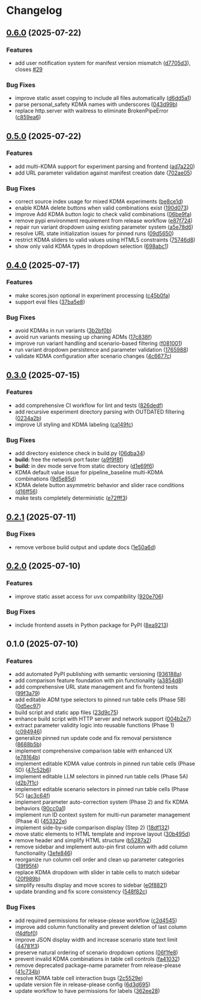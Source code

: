 # Changelog

## [0.6.0](https://github.com/ITM-Kitware/align-browser/compare/v0.5.0...v0.6.0) (2025-07-22)


### Features

* add user notification system for manifest version mismatch ([d7705d3](https://github.com/ITM-Kitware/align-browser/commit/d7705d3a746b0ffc8793324ceebc31e4760c7c8f)), closes [#29](https://github.com/ITM-Kitware/align-browser/issues/29)


### Bug Fixes

* improve static asset copying to include all files automatically ([d6dd5a1](https://github.com/ITM-Kitware/align-browser/commit/d6dd5a1b4a04634ef7635c425a134bbcb0ac2118))
* parse personal_safety KDMA names with underscores ([043d99b](https://github.com/ITM-Kitware/align-browser/commit/043d99b7ad2da8f70c21761470305521d0fbf906))
* replace http.server with waitress to eliminate BrokenPipeError ([c859ea6](https://github.com/ITM-Kitware/align-browser/commit/c859ea61c0c92dc98bc6d84b45c4bfb566f35024))

## [0.5.0](https://github.com/ITM-Kitware/align-browser/compare/v0.4.0...v0.5.0) (2025-07-22)


### Features

* add multi-KDMA support for experiment parsing and frontend ([ad7a220](https://github.com/ITM-Kitware/align-browser/commit/ad7a220985b08fbf63bcaff36eebdae5723041b3))
* add URL parameter validation against manifest creation date ([702ae05](https://github.com/ITM-Kitware/align-browser/commit/702ae05ae71d4c3beb35b0dff357df868e06740f))


### Bug Fixes

* correct source index usage for mixed KDMA experiments ([be8ce1d](https://github.com/ITM-Kitware/align-browser/commit/be8ce1db95aa96cfd9f7d8e2ed44027129fe71f3))
* enable KDMA delete buttons when valid combinations exist ([190d073](https://github.com/ITM-Kitware/align-browser/commit/190d0731e9a979eb9a56f2ba6642af1549b03044))
* improve Add KDMA button logic to check valid combinations ([06be9fa](https://github.com/ITM-Kitware/align-browser/commit/06be9fab3305d5228585b1b9a729e33f512f2aba))
* remove pypi environment requirement from release workflow ([e87f724](https://github.com/ITM-Kitware/align-browser/commit/e87f72407072f305bd12602121ddfaaafb2ba204))
* repair run variant dropdown using existing parameter system ([a5e78d6](https://github.com/ITM-Kitware/align-browser/commit/a5e78d6999dc5409d9faa6d49dd6dc46d9762a57))
* resolve URL state initialization issues for pinned runs ([09d5650](https://github.com/ITM-Kitware/align-browser/commit/09d5650bf4bc4a67e05ff76d6cf5c0e9500e45ad))
* restrict KDMA sliders to valid values using HTML5 constraints ([75746d8](https://github.com/ITM-Kitware/align-browser/commit/75746d8b300d380bc26d2d5e9e34add3ab236ce2))
* show only valid KDMA types in dropdown selection ([698abc1](https://github.com/ITM-Kitware/align-browser/commit/698abc1a616162b039b2b6c6d3079ef19a208bfd))

## [0.4.0](https://github.com/PaulHax/align-browser/compare/v0.3.0...v0.4.0) (2025-07-17)


### Features

* make scores.json optional in experiment processing ([c45b0fa](https://github.com/PaulHax/align-browser/commit/c45b0faef796d4afea05177065461b4a95a9e78e))
* support eval files ([37ba5e8](https://github.com/PaulHax/align-browser/commit/37ba5e80595061b04dcb6827c978342e88cf79e2))


### Bug Fixes

* avoid KDMAs in run variants ([3b2bf0b](https://github.com/PaulHax/align-browser/commit/3b2bf0b615e792417b78bb18366aa6387a69ea85))
* avoid run variants messing up chaning ADMs ([17c838f](https://github.com/PaulHax/align-browser/commit/17c838fd4f5444f0e0e1c8b38874f4dff31b708d))
* improve run variant handling and scenario-based filtering ([f081001](https://github.com/PaulHax/align-browser/commit/f08100190b7526753d2f797267128bf23d5000b4))
* run variant dropdown persistence and parameter validation ([1765988](https://github.com/PaulHax/align-browser/commit/176598852f6a297b57f98a2106e7c5dc576ac349))
* validate KDMA configuration after scenario changes ([4c6677c](https://github.com/PaulHax/align-browser/commit/4c6677cc1f53939adc349d90ce304f64abf1cada))

## [0.3.0](https://github.com/PaulHax/align-browser/compare/v0.2.1...v0.3.0) (2025-07-15)


### Features

* add comprehensive CI workflow for lint and tests ([826dedf](https://github.com/PaulHax/align-browser/commit/826dedf037db5979b9e585d252669f387b4679f2))
* add recursive experiment directory parsing with OUTDATED filtering ([0234a2b](https://github.com/PaulHax/align-browser/commit/0234a2bf7bbc6668c424c8ce91b38088553ef563))
* improve UI styling and KDMA labeling ([ca149fc](https://github.com/PaulHax/align-browser/commit/ca149fcff272d09d3eded15b4b7bc0f6d90f3fdf))


### Bug Fixes

* add directory existence check in build.py ([06dba34](https://github.com/PaulHax/align-browser/commit/06dba3493d0fbd7cbb364240b15d83bb9e9fec9c))
* **build:** free the network port faster ([a9f9f8f](https://github.com/PaulHax/align-browser/commit/a9f9f8fdf3902c943a73e968a05442ec1445584f))
* **build:** in dev mode serve from static directory ([d1e69f6](https://github.com/PaulHax/align-browser/commit/d1e69f6ccb6ca9a5ce4024804b3444286f10204a))
* KDMA default value issue for pipeline_baseline multi-KDMA combinations ([9d5e85d](https://github.com/PaulHax/align-browser/commit/9d5e85d409600581bf530811d9b30b42a586a13b))
* KDMA delete button asymmetric behavior and slider race conditions ([d16ff56](https://github.com/PaulHax/align-browser/commit/d16ff56e8bf7979ea6342979434597276eeb2ed9))
* make tests completely deterministic ([e72fff3](https://github.com/PaulHax/align-browser/commit/e72fff34af7d2040adf87e0bc7d95449328aa775))

## [0.2.1](https://github.com/PaulHax/align-browser/compare/v0.2.0...v0.2.1) (2025-07-11)


### Bug Fixes

* remove verbose build output and update docs ([1e50a6d](https://github.com/PaulHax/align-browser/commit/1e50a6dbce67f949ac13eb71591012fbbd3cfd93))

## [0.2.0](https://github.com/PaulHax/align-browser/compare/v0.1.0...v0.2.0) (2025-07-10)


### Features

* improve static asset access for uvx compatibility ([920e706](https://github.com/PaulHax/align-browser/commit/920e70631af17fabe0f3be9ec829f80cd8261bd6))


### Bug Fixes

* include frontend assets in Python package for PyPI ([8ea9213](https://github.com/PaulHax/align-browser/commit/8ea9213c48f5959857558669698db3b76964d0f4))

## 0.1.0 (2025-07-10)


### Features

* add automated PyPI publishing with semantic versioning ([936188a](https://github.com/PaulHax/align-browser/commit/936188a1cb63576e14f38edbd22e906e5178ae14))
* add comparison feature foundation with pin functionality ([a3854d8](https://github.com/PaulHax/align-browser/commit/a3854d8ef5cbf540aa230d99c8ad15e38d73d2ad))
* add comprehensive URL state management and fix frontend tests ([99f3a79](https://github.com/PaulHax/align-browser/commit/99f3a79f9ec039a728880903b9eec3bfd393a811))
* add editable ADM type selectors to pinned run table cells (Phase 5B) ([0d5ec97](https://github.com/PaulHax/align-browser/commit/0d5ec9736d99793e836aa614ccbad4c931c4a851))
* build script and static app files ([23d9c75](https://github.com/PaulHax/align-browser/commit/23d9c75155f5dfbcec08afcb6332ada180fef8b8))
* enhance build script with HTTP server and network support ([004b2e7](https://github.com/PaulHax/align-browser/commit/004b2e7455f88041c7a9241dade519bbd9fffc57))
* extract parameter validity logic into reusable functions (Phase 1) ([c094946](https://github.com/PaulHax/align-browser/commit/c0949467063bb8056c23fe2f3ff57a1c088e3647))
* generalize pinned run update code and fix removal persistence ([8688b5b](https://github.com/PaulHax/align-browser/commit/8688b5bad4eb690a049bf2d3f8fd2f998bb93b60))
* implement comprehensive comparison table with enhanced UX ([e78164b](https://github.com/PaulHax/align-browser/commit/e78164be0851e75848e4dedfa478101e837f38c3))
* implement editable KDMA value controls in pinned run table cells (Phase 5D) ([47c52b6](https://github.com/PaulHax/align-browser/commit/47c52b603617c552376cd544c88e869d96a94f4b))
* implement editable LLM selectors in pinned run table cells (Phase 5A) ([d2b7f1c](https://github.com/PaulHax/align-browser/commit/d2b7f1cbbf41cf1696ae00bb19cc9f9befb7bd16))
* implement editable scenario selectors in pinned run table cells (Phase 5C) ([ac3c64f](https://github.com/PaulHax/align-browser/commit/ac3c64ff7dbb5d61919b8c98a380812014a59feb))
* implement parameter auto-correction system (Phase 2) and fix KDMA behaviors ([90cc0a1](https://github.com/PaulHax/align-browser/commit/90cc0a1be43c14970f7770c0fdecb339964b4b04))
* implement run ID context system for multi-run parameter management (Phase 4) ([453322e](https://github.com/PaulHax/align-browser/commit/453322eafe7961e0d52e1374618e2b2193f765cf))
* implement side-by-side comparison display (Step 2) ([18df132](https://github.com/PaulHax/align-browser/commit/18df1322cc502e535496ff6c621e1efdb5c59337))
* move static elements to HTML template and improve layout ([30b495d](https://github.com/PaulHax/align-browser/commit/30b495d2b6040e567f38c58ace4a34f3c3679360))
* remove header and simplify HTML structure ([b5287a2](https://github.com/PaulHax/align-browser/commit/b5287a2a888269fa601a4c90f6dbbcaf8f57de9c))
* remove sidebar and implement auto-pin first column with add column functionality ([3efe846](https://github.com/PaulHax/align-browser/commit/3efe846c920fb7bd6cdb7fc4882be4360238ada9))
* reorganize run column cell order and clean up parameter categories ([39f95f4](https://github.com/PaulHax/align-browser/commit/39f95f48d2e4e15ff24e9b35534b4a511f1b1c43))
* replace KDMA dropdown with slider in table cells to match sidebar ([20f989b](https://github.com/PaulHax/align-browser/commit/20f989b74a21857ace517051ef74e9b4eb7b91c3))
* simplify results display and move scores to sidebar ([e0f8821](https://github.com/PaulHax/align-browser/commit/e0f8821640fbfea7105d8089d673f2a294f51243))
* update branding and fix score consistency ([548f82c](https://github.com/PaulHax/align-browser/commit/548f82cb33ae989e0641214ddf0f2ca90c87148b))


### Bug Fixes

* add required permissions for release-please workflow ([c2d4545](https://github.com/PaulHax/align-browser/commit/c2d4545789d23ca903d30762647ff9bce74abcf7))
* improve add column functionality and prevent deletion of last column ([f4dfbf0](https://github.com/PaulHax/align-browser/commit/f4dfbf0217292e581390b5801666edfe9c4f91d5))
* improve JSON display width and increase scenario state text limit ([44781f3](https://github.com/PaulHax/align-browser/commit/44781f3649875fd1c4a035afe56e71d45bc35acc))
* preserve natural ordering of scenario dropdown options ([06f1fe8](https://github.com/PaulHax/align-browser/commit/06f1fe8997c25bb95b8bc771cad952875820227d))
* prevent invalid KDMA combinations in table cell controls ([fa41032](https://github.com/PaulHax/align-browser/commit/fa410321ea73a8e9d179b1b619c45e5a87be65a9))
* remove deprecated package-name parameter from release-please ([41c734b](https://github.com/PaulHax/align-browser/commit/41c734bb815ffb8d57eb75c550ca8c5114ebdd0a))
* resolve KDMA table cell interaction bugs ([2c5529e](https://github.com/PaulHax/align-browser/commit/2c5529e87768cfa984e4f384c6879d388b78c3f7))
* update version file in release-please config ([6d3d695](https://github.com/PaulHax/align-browser/commit/6d3d695aa4f281cf54c5afffddc4f1385216ad7e))
* update workflow to have permissions for labels ([362ee28](https://github.com/PaulHax/align-browser/commit/362ee28e63cfced970f020e9dbe875784191aa24))
